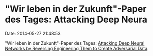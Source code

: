 \"Wir leben in der Zukunft\"-Paper des Tages: Attacking Deep Neura
==================================================================

Date: 2014-05-27 21:48:53

\"Wir leben in der Zukunft\"-Paper des Tages: [Attacking Deep Neural
Networks by Reversing Engineering Them to Create Adversarial
Data](http://cs.nyu.edu/~zaremba/docs/understanding.pdf).
